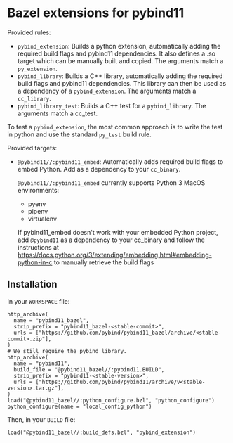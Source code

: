 # Bazel extensions for pybind11

Provided rules:

- `pybind_extension`: Builds a python extension, automatically adding the
  required build flags and pybind11 dependencies. It also defines a .so target
  which can be manually built and copied. The arguments match a `py_extension`.
- `pybind_library`: Builds a C++ library, automatically adding the required
  build flags and pybind11 dependencies. This library can then be used as a
  dependency of a `pybind_extension`. The arguments match a `cc_library`.
- `pybind_library_test`: Builds a C++ test for a `pybind_library`. The arguments
  match a cc_test.

To test a `pybind_extension`, the most common approach is to write the test in
python and use the standard `py_test` build rule.

Provided targets:

 - `@pybind11//:pybind11_embed`: Automatically adds required build flags to embed Python.
   Add as a dependency to your `cc_binary`. 
   
   `@pybind11//:pybind11_embed` currently supports Python 3 MacOS environments:
   - pyenv
   - pipenv
   - virtualenv
   
   If pybind11_embed doesn't work with your embedded Python project, add `@pybind11` as a dependency to your cc_binary
   and follow the instructions at https://docs.python.org/3/extending/embedding.html#embedding-python-in-c to
   manually retrieve the build flags

## Installation

In your `WORKSPACE` file:

```starlark
http_archive(
  name = "pybind11_bazel",
  strip_prefix = "pybind11_bazel-<stable-commit>",
  urls = ["https://github.com/pybind/pybind11_bazel/archive/<stable-commit>.zip"],
)
# We still require the pybind library.
http_archive(
  name = "pybind11",
  build_file = "@pybind11_bazel//:pybind11.BUILD",
  strip_prefix = "pybind11-<stable-version>",
  urls = ["https://github.com/pybind/pybind11/archive/v<stable-version>.tar.gz"],
)
load("@pybind11_bazel//:python_configure.bzl", "python_configure")
python_configure(name = "local_config_python")
```

Then, in your `BUILD` file:

```starlark
load("@pybind11_bazel//:build_defs.bzl", "pybind_extension")
```
